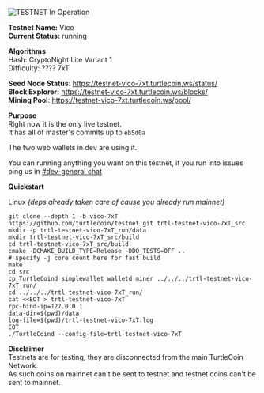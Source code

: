 ![TESTNET In Operation](https://user-images.githubusercontent.com/317/40411678-465103e0-5e9b-11e8-8ac0-84538920aabe.png)

**Testnet Name:** Vico  
**Current Status:** running

**Algorithms**  
Hash: CryptoNight Lite Variant 1  
Difficulty: ???? 7xT  

**Seed Node Status**: https://testnet-vico-7xt.turtlecoin.ws/status/  
**Block Explorer:** https://testnet-vico-7xt.turtlecoin.ws/blocks/  
**Mining Pool**: https://testnet-vico-7xt.turtlecoin.ws/pool/  

**Purpose**  
Right now it is the only live testnet.  
It has all of master's commits up to `eb5d0a`  

The two web wallets in dev are using it.

You can running anything you want on this testnet, if you run into issues ping us in [\#dev-general chat](http://discord.turtlecoin.lol)  

**Quickstart**

Linux *(deps already taken care of cause you already run mainnet)*
```
git clone --depth 1 -b vico-7xT https://github.com/turtlecoin/testnet.git trtl-testnet-vico-7xT_src
mkdir -p trtl-testnet-vico-7xT_run/data
mkdir trtl-testnet-vico-7xT_src/build
cd trtl-testnet-vico-7xT_src/build
cmake -DCMAKE_BUILD_TYPE=Release -DDO_TESTS=OFF ..
# specify -j core count here for fast build
make 
cd src
cp TurtleCoind simplewallet walletd miner ../../../trtl-testnet-vico-7xT_run/
cd ../../../trtl-testnet-vico-7xT_run/
cat <<EOT > trtl-testnet-vico-7xT
rpc-bind-ip=127.0.0.1
data-dir=$(pwd)/data
log-file=$(pwd)/trtl-testnet-vico-7xT.log
EOT
./TurtleCoind --config-file=trtl-testnet-vico-7xT
```

**Disclaimer**  
Testnets are for testing, they are disconnected from the main TurtleCoin Network.  
As such coins on mainnet can't be sent to testnet and testnet coins can't be sent to mainnet.  
